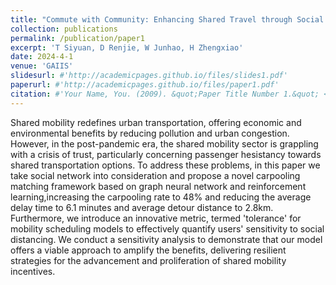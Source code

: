 ```yaml
---
title: "Commute with Community: Enhancing Shared Travel through Social Networks"
collection: publications
permalink: /publication/paper1
excerpt: 'T Siyuan, D Renjie, W Junhao, H Zhengxiao'
date: 2024-4-1
venue: 'GAIIS'
slidesurl: #'http://academicpages.github.io/files/slides1.pdf'
paperurl: #'http://academicpages.github.io/files/paper1.pdf'
citation: #'Your Name, You. (2009). &quot;Paper Title Number 1.&quot; <i>Journal 1</i>. 1(1).'
---
```


Shared mobility redefines urban transportation, offering economic and environmental benefits by reducing pollution and urban congestion. However, in the post-pandemic era, the shared mobility sector is grappling with a crisis of trust, particularly concerning passenger hesistancy towards shared transportation options. To address these problems, in this paper we take social network into consideration and propose a novel carpooling matching framework based on graph neural network and reinforcement learning,increasing the carpooling rate to 48% and reducing the average delay time to 6.1 minutes and average detour distance to 2.8km. Furthermore, we introduce an innovative metric, termed 'tolerance' for mobility scheduling models to effectively quantify users' sensitivity to social distancing. We conduct a sensitivity analysis to demonstrate that our model offers a viable approach to amplify the benefits, delivering resilient strategies for the advancement and proliferation of shared mobility incentives.